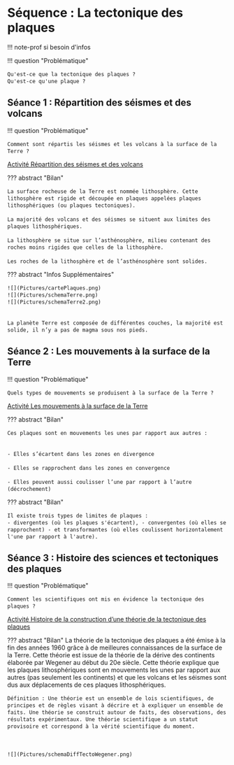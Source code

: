 # Séquence : La tectonique des plaques


!!! note-prof
    si besoin d'infos


!!! question "Problématique"

    Qu'est-ce que la tectonique des plaques ?
    Qu'est-ce qu'une plaque ?

    




## Séance 1 : Répartition des séismes et des volcans

!!! question "Problématique"

    Comment sont répartis les séismes et les volcans à la surface de la Terre ?

[Activité Répartition des séismes et des volcans](../repartSeismesVolcans)




??? abstract "Bilan"

    La surface rocheuse de la Terre est nommée lithosphère. Cette lithosphère est rigide et découpée en plaques appelées plaques lithosphériques (ou plaques tectoniques).
    
    La majorité des volcans et des séismes se situent aux limites des plaques lithosphériques. 
    
    La lithosphère se situe sur l’asthénosphère, milieu contenant des roches moins rigides que celles de la lithosphère. 
    
    Les roches de la lithosphère et de l’asthénosphère sont solides.


??? abstract "Infos Supplémentaires"

    ![](Pictures/cartePlaques.png)
    ![](Pictures/schemaTerre.png)
    ![](Pictures/schemaTerre2.png)


    La planète Terre est composée de différentes couches, la majorité est solide, il n’y a pas de magma sous nos pieds.




## Séance 2 : Les mouvements à la surface de la Terre

!!! question "Problématique"

    Quels types de mouvements se produisent à la surface de la Terre ?

[Activité Les mouvements à la surface de la Terre](../mvtsSurfaceTerre)




??? abstract "Bilan"

    Ces plaques sont en mouvements les unes par rapport aux autres :


    - Elles s’écartent dans les zones en divergence

    - Elles se rapprochent dans les zones en convergence

    - Elles peuvent aussi coulisser l’une par rapport à l’autre (décrochement)
    
??? abstract "Bilan"

    Il existe trois types de limites de plaques : 
    - divergentes (où les plaques s'écartent), - convergentes (où elles se rapprochent) - et transformantes (où elles coulissent horizontalement l'une par rapport à l'autre).

## Séance 3 : Histoire des sciences et tectoniques des plaques

!!! question "Problématique"

    Comment les scientifiques ont mis en évidence la tectonique des plaques ?

[Activité Histoire de la construction d’une théorie de la tectonique des plaques](../histoireTectonique)




??? abstract "Bilan"
    La théorie de la tectonique des plaques a été émise à la fin des années 1960 grâce à de meilleures connaissances de la surface de la Terre. Cette théorie est issue de la théorie de la dérive des continents élaborée par Wegener au début du 20e siècle.
    Cette théorie explique que les plaques lithosphériques sont en mouvements les unes par rapport aux autres (pas seulement les continents) et que les volcans et les séismes sont dus aux déplacements de ces plaques lithosphériques.

    Définition : Une théorie est un ensemble de lois scientifiques, de principes et de règles visant à décrire et à expliquer un ensemble de faits. Une théorie se construit autour de faits, des observations, des résultats expérimentaux. Une théorie scientifique a un statut provisoire et correspond à la vérité scientifique du moment.



    ![](Pictures/schemaDiffTectoWegener.png)
